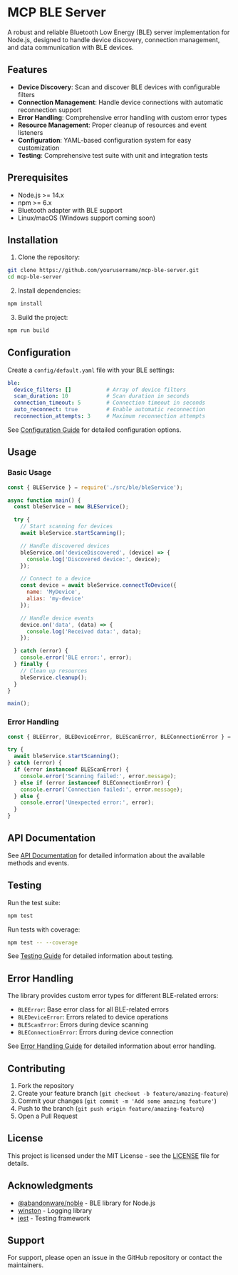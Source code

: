 # MCP BLE Server

A robust and reliable Bluetooth Low Energy (BLE) server implementation for Node.js, designed to handle device discovery, connection management, and data communication with BLE devices.

## Features

- **Device Discovery**: Scan and discover BLE devices with configurable filters
- **Connection Management**: Handle device connections with automatic reconnection support
- **Error Handling**: Comprehensive error handling with custom error types
- **Resource Management**: Proper cleanup of resources and event listeners
- **Configuration**: YAML-based configuration system for easy customization
- **Testing**: Comprehensive test suite with unit and integration tests

## Prerequisites

- Node.js >= 14.x
- npm >= 6.x
- Bluetooth adapter with BLE support
- Linux/macOS (Windows support coming soon)

## Installation

1. Clone the repository:
```bash
git clone https://github.com/yourusername/mcp-ble-server.git
cd mcp-ble-server
```

2. Install dependencies:
```bash
npm install
```

3. Build the project:
```bash
npm run build
```

## Configuration

Create a `config/default.yaml` file with your BLE settings:

```yaml
ble:
  device_filters: []           # Array of device filters
  scan_duration: 10            # Scan duration in seconds
  connection_timeout: 5        # Connection timeout in seconds
  auto_reconnect: true         # Enable automatic reconnection
  reconnection_attempts: 3     # Maximum reconnection attempts
```

See [Configuration Guide](docs/CONFIGURATION.md) for detailed configuration options.

## Usage

### Basic Usage

```javascript
const { BLEService } = require('./src/ble/bleService');

async function main() {
  const bleService = new BLEService();

  try {
    // Start scanning for devices
    await bleService.startScanning();

    // Handle discovered devices
    bleService.on('deviceDiscovered', (device) => {
      console.log('Discovered device:', device);
    });

    // Connect to a device
    const device = await bleService.connectToDevice({
      name: 'MyDevice',
      alias: 'my-device'
    });

    // Handle device events
    device.on('data', (data) => {
      console.log('Received data:', data);
    });

  } catch (error) {
    console.error('BLE error:', error);
  } finally {
    // Clean up resources
    bleService.cleanup();
  }
}

main();
```

### Error Handling

```javascript
const { BLEError, BLEDeviceError, BLEScanError, BLEConnectionError } = require('./src/utils/bleErrors');

try {
  await bleService.startScanning();
} catch (error) {
  if (error instanceof BLEScanError) {
    console.error('Scanning failed:', error.message);
  } else if (error instanceof BLEConnectionError) {
    console.error('Connection failed:', error.message);
  } else {
    console.error('Unexpected error:', error);
  }
}
```

## API Documentation

See [API Documentation](docs/API.md) for detailed information about the available methods and events.

## Testing

Run the test suite:

```bash
npm test
```

Run tests with coverage:

```bash
npm test -- --coverage
```

See [Testing Guide](docs/TESTING.md) for detailed information about testing.

## Error Handling

The library provides custom error types for different BLE-related errors:

- `BLEError`: Base error class for all BLE-related errors
- `BLEDeviceError`: Errors related to device operations
- `BLEScanError`: Errors during device scanning
- `BLEConnectionError`: Errors during device connection

See [Error Handling Guide](docs/ERROR_HANDLING.md) for detailed information about error handling.

## Contributing

1. Fork the repository
2. Create your feature branch (`git checkout -b feature/amazing-feature`)
3. Commit your changes (`git commit -m 'Add some amazing feature'`)
4. Push to the branch (`git push origin feature/amazing-feature`)
5. Open a Pull Request

## License

This project is licensed under the MIT License - see the [LICENSE](LICENSE) file for details.

## Acknowledgments

- [@abandonware/noble](https://github.com/abandonware/noble) - BLE library for Node.js
- [winston](https://github.com/winstonjs/winston) - Logging library
- [jest](https://github.com/facebook/jest) - Testing framework

## Support

For support, please open an issue in the GitHub repository or contact the maintainers. 